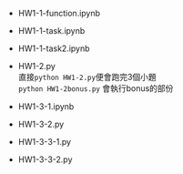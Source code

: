 - HW1-1-function.ipynb
- HW1-1-task.ipynb
- HW1-1-task2.ipynb

- HW1-2.py  
直接```python HW1-2.py```便會跑完3個小題  
```python HW1-2bonus.py``` 會執行bonus的部份

- HW1-3-1.ipynb
- HW1-3-2.py
- HW1-3-3-1.py
- HW1-3-3-2.py
